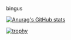 bingus

[![Anurag's GitHub stats](https://github-readme-stats.vercel.app/api?username=GingerIndustries)](https://github.com/anuraghazra/github-readme-stats)

[![trophy](https://github-profile-trophy.vercel.app/?username=GingerIndustries)](https://github.com/ryo-ma/github-profile-trophy)

